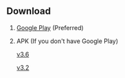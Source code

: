 ## Download

1. [Google Play](https://play.google.com/store/apps/details?id=tool.seagull.v) (Preferred)
2. APK (If you don't have Google Play)

      [v3.6](https://github.com/seagulltool/seagulltool.github.io/releases/download/v3.6/seagull-release-v3.6.apk)

      [v3.2](https://github.com/seagulltool/seagulltool.github.io/releases/download/v3.2/seagull-release-v3.2.apk)
      
      
